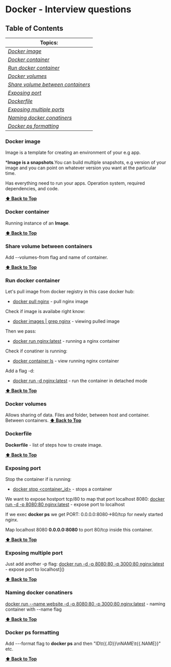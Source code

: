 # Docker - Interview questions

## Table of Contents
| Topics: | 
| -------------|
|[*Docker image*](#docker-image)|
|[*Docker container*](#docker-container)|
|[*Run docker container*](#run-docker-container)|
|[*Docker volumes*](#docker-volumes)|
|[*Share volume between containers*](#share-volume-between-containers)|
|[*Exposing port*](#exposing-port)|
|[*Dockerfile*](#dockerfile)|
|[*Exposing multiple ports*](#exposing-multiple-port)|
|[*Naming docker conatiners*](#naming-docker-conatiners)|
|[*Docker ps formatting*](#docker-ps-formatting)|

### Docker image

Image is a template for creating an environment of your e.g app.

***Image is a snapshots**.You can build multiple snapshots, e.g version of your image and you can point on whatever version you want at the particular time.

Has everything need to run your apps. Operation system, required dependencies, and code.

**[⬆ Back to Top](#table-of-contents)**

### Docker container

Running instance of an **Image**.

**[⬆ Back to Top](#table-of-contents)**

### Share volume between containers

Add --volumes-from flag and name of container.

**[⬆ Back to Top](#table-of-contents)**

### Run docker container

Let's pull image from docker registry in this case docker hub:
- [docker pull nginx](https://hub.docker.com/_/nginx) - pull nginx image

Check if image is availabe right know:
- [docker images | grep nginx]() - viewing pulled image

Then we pass:
- [docker run nginx:latest]() - running a nginx container

Check if conatiner is running:
- [docker container ls]() - view running nginx container

Add a flag -d:
- [docker run -d  nginx:latest]() - run the container in detached mode
 
**[⬆ Back to Top](#table-of-contents)**

### Docker volumes
Allows sharing of data. Files and folder, between host and container. Between containers.
**[⬆ Back to Top](#table-of-contents)**

### Dockerfile

**Dockerfile** - list of steps how to create image.

**[⬆ Back to Top](#table-of-contents)**

### Exposing port

Stop the container if is running:
- [docker stop <container_id>]() - stops a container

We want to expose hostport tcp/80 to map that port localhost 8080:
[docker run -d -p 8080:80  nginx:latest]() - expose port to localhost

If we exec **docker ps** we get PORT: 0.0.0.0:8080->80/tcp for newly started nginx.

Map localhost 8080 **0.0.0.0:8080** to port 80/tcp inside this container.

**[⬆ Back to Top](#table-of-contents)**


### Exposing multiple port

Just add another -p flag:
[docker run -d -p 8080:80  -p 3000:80 nginx:latest]() - expose port to localhost]()

**[⬆ Back to Top](#table-of-contents)**

### Naming docker conatiners

[docker run --name website -d -p 8080:80  -p 3000:80 nginx:latest]() - naming container with --name flag

**[⬆ Back to Top](#table-of-contents)**

### Docker ps formatting

Add ---format flag to **docker ps** and then "ID\t{{.ID}}\nNAME\t{{.NAME}}"  etc.

**[⬆ Back to Top](#table-of-contents)**
